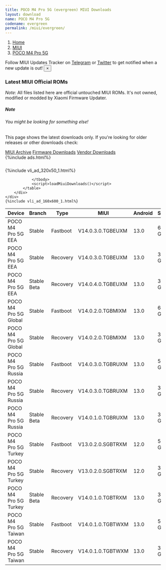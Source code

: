 ```yaml
---
title: POCO M4 Pro 5G (evergreen) MIUI Downloads
layout: download
name: POCO M4 Pro 5G
codename: evergreen
permalink: /miui/evergreen/
---
```

<nav aria-label="breadcrumb">
    <ol class="breadcrumb">
        <li class="breadcrumb-item"><a href="/">Home</a></li>
        <li class="breadcrumb-item"><a href="/miui/">MIUI</a></li>
        <li class="breadcrumb-item active" aria-current="page"><a href="/miui/evergreen/">POCO M4 Pro 5G</a></li>
    </ol>
</nav>
<div class="alert alert-primary alert-dismissible fade show" role="alert">
    Follow MIUI Updates Tracker on <a href="https://t.me/MIUIUpdatesTracker" class="alert-link">Telegram</a>
     or <a href="https://twitter.com/MiFwUpdater" class="alert-link">Twitter</a> to get notified when a new update is out!
    <button type="button" class="close" data-dismiss="alert" aria-label="Close">
        <span aria-hidden="true">&times;</span>
    </button>
</div>

### Latest MIUI Official ROMs
*Note*: All files listed here are official untouched MIUI ROMs. It's not owned, modified or modded by Xiaomi Firmware Updater.
<div class="card">
  <div class="card-body">
    <h5 class="card-title">Note</h5>
    <h6 class="card-subtitle mb-2 text-muted">You might be looking for something else!</h6>
    <p class="card-text">This page shows the latest downloads only.
     If you're looking for older releases or other downloads check:</p>
    <a href="/archive/miui/evergreen/" class="card-link">MIUI Archive</a>
    <a href="/firmware/evergreen/" class="card-link">Firmware Downloads</a>
    <a href="/vendor/evergreen/" class="card-link">Vendor Downloads</a>
  </div>
</div>
{%include ads.html%}
<div class="row justify-content-center">
    <div class="col-10">
        <div class="table-responsive-md" style="margin-top: 25px;">
            {%include vli_ad_320x50_1.html%}
            <table id="miui" class="display dt-responsive nowrap compact table table-striped table-hover table-sm">
                <thead class="thead-dark">
                    <tr>
                        <th data-ref="device">Device</th>
                        <th data-ref="branch">Branch</th>
                        <th data-ref="type">Type</th>
                        <th data-ref="miui">MIUI</th>
                        <th data-ref="android">Android</th>
                        <th data-ref="size">Size</th>
                        <th data-ref="size">Date</th>
                        <th data-ref="link">Link</th>
                    </tr>
                </thead>
                <tbody>
                <tr><td>POCO M4 Pro 5G EEA</td><td>Stable</td><td>Fastboot</td><td>V14.0.3.0.TGBEUXM</td><td>13.0</td><td>6.3 GB</td><td>2023-08-02</td><td><a href="/miui/evergreen/stable/V14.0.3.0.TGBEUXM/">Download</a></td></tr>
<tr><td>POCO M4 Pro 5G EEA</td><td>Stable</td><td>Recovery</td><td>V14.0.3.0.TGBEUXM</td><td>13.0</td><td>3.8 GB</td><td>2023-08-09</td><td><a href="/miui/evergreen/stable/V14.0.3.0.TGBEUXM/">Download</a></td></tr>
<tr><td>POCO M4 Pro 5G EEA</td><td>Stable Beta</td><td>Recovery</td><td>V14.0.4.0.TGBEUXM</td><td>13.0</td><td>3.8 GB</td><td>2023-11-13</td><td><a href="/miui/evergreen/stable beta/V14.0.4.0.TGBEUXM/">Download</a></td></tr>
<tr><td>POCO M4 Pro 5G Global</td><td>Stable</td><td>Fastboot</td><td>V14.0.2.0.TGBMIXM</td><td>13.0</td><td>6.5 GB</td><td>2023-08-28</td><td><a href="/miui/evergreen/stable/V14.0.2.0.TGBMIXM/">Download</a></td></tr>
<tr><td>POCO M4 Pro 5G Global</td><td>Stable</td><td>Recovery</td><td>V14.0.2.0.TGBMIXM</td><td>13.0</td><td>3.9 GB</td><td>2023-09-07</td><td><a href="/miui/evergreen/stable/V14.0.2.0.TGBMIXM/">Download</a></td></tr>
<tr><td>POCO M4 Pro 5G Russia</td><td>Stable</td><td>Fastboot</td><td>V14.0.3.0.TGBRUXM</td><td>13.0</td><td>5.9 GB</td><td>2023-09-04</td><td><a href="/miui/evergreen/stable/V14.0.3.0.TGBRUXM/">Download</a></td></tr>
<tr><td>POCO M4 Pro 5G Russia</td><td>Stable</td><td>Recovery</td><td>V14.0.3.0.TGBRUXM</td><td>13.0</td><td>3.8 GB</td><td>2023-09-08</td><td><a href="/miui/evergreen/stable/V14.0.3.0.TGBRUXM/">Download</a></td></tr>
<tr><td>POCO M4 Pro 5G Russia</td><td>Stable Beta</td><td>Recovery</td><td>V14.0.1.0.TGBRUXM</td><td>13.0</td><td>3.8 GB</td><td>2023-06-13</td><td><a href="/miui/evergreen/stable beta/V14.0.1.0.TGBRUXM/">Download</a></td></tr>
<tr><td>POCO M4 Pro 5G Turkey</td><td>Stable</td><td>Fastboot</td><td>V13.0.2.0.SGBTRXM</td><td>12.0</td><td>5.6 GB</td><td>2022-10-21</td><td><a href="/miui/evergreen/stable/V13.0.2.0.SGBTRXM/">Download</a></td></tr>
<tr><td>POCO M4 Pro 5G Turkey</td><td>Stable</td><td>Recovery</td><td>V13.0.2.0.SGBTRXM</td><td>12.0</td><td>3.2 GB</td><td>2022-10-27</td><td><a href="/miui/evergreen/stable/V13.0.2.0.SGBTRXM/">Download</a></td></tr>
<tr><td>POCO M4 Pro 5G Turkey</td><td>Stable Beta</td><td>Recovery</td><td>V14.0.1.0.TGBTRXM</td><td>13.0</td><td>3.8 GB</td><td>2023-06-19</td><td><a href="/miui/evergreen/stable beta/V14.0.1.0.TGBTRXM/">Download</a></td></tr>
<tr><td>POCO M4 Pro 5G Taiwan</td><td>Stable</td><td>Fastboot</td><td>V14.0.1.0.TGBTWXM</td><td>13.0</td><td>5.3 GB</td><td>2023-06-12</td><td><a href="/miui/evergreen/stable/V14.0.1.0.TGBTWXM/">Download</a></td></tr>
<tr><td>POCO M4 Pro 5G Taiwan</td><td>Stable</td><td>Recovery</td><td>V14.0.1.0.TGBTWXM</td><td>13.0</td><td>3.7 GB</td><td>2023-06-19</td><td><a href="/miui/evergreen/stable/V14.0.1.0.TGBTWXM/">Download</a></td></tr>

                </tbody>
                <script>loadMiuiDownloads()</script>
            </table>
        </div>
    </div>
    {%include vli_ad_160x600_1.html%}
</div>
